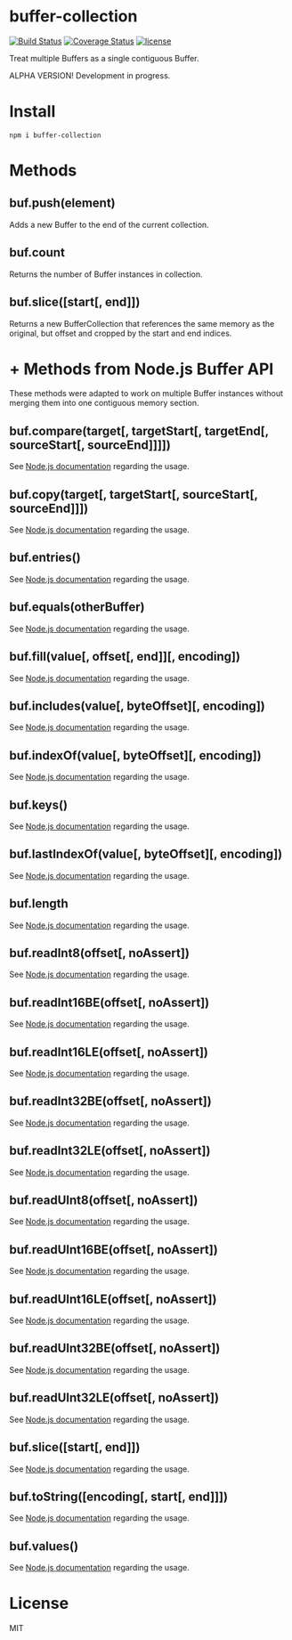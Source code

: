 buffer-collection
=======

[![Build Status](https://travis-ci.org/Daninet/buffer-collection.svg?branch=master)](https://travis-ci.org/Daninet/buffer-collection)
[![Coverage Status](https://coveralls.io/repos/github/Daninet/buffer-collection/badge.svg?branch=master)](https://coveralls.io/github/Daninet/buffer-collection?branch=master)
[![license](https://img.shields.io/github/license/Daninet/buffer-collection.svg)](https://github.com/Daninet/buffer-collection/blob/master/LICENSE)

Treat multiple Buffers as a single contiguous Buffer.

ALPHA VERSION! Development in progress.

Install
=======
    npm i buffer-collection


Methods
=======

buf.push(element)
-------
Adds a new Buffer to the end of the current collection.

buf.count
-------
Returns the number of Buffer instances in collection.

buf.slice([start[, end]])
-------
Returns a new BufferCollection that references the same memory as the original, but offset and cropped by the start and end indices.


\+ Methods from Node.js Buffer API
=======

These methods were adapted to work on multiple Buffer instances without merging them into one contiguous memory section.

buf.compare(target[, targetStart[, targetEnd[, sourceStart[, sourceEnd]]]])
-------
See [Node.js documentation](https://nodejs.org/api/buffer.html#buffer_buf_compare_target_targetstart_targetend_sourcestart_sourceend) regarding the usage.

buf.copy(target[, targetStart[, sourceStart[, sourceEnd]]])
-------
See [Node.js documentation](https://nodejs.org/api/buffer.html#buffer_buf_copy_target_targetstart_sourcestart_sourceend) regarding the usage.

buf.entries()
-------
See [Node.js documentation](https://nodejs.org/api/buffer.html#buffer_buf_entries) regarding the usage.

buf.equals(otherBuffer)
-------
See [Node.js documentation](https://nodejs.org/api/buffer.html#buffer_buf_equals_otherbuffer) regarding the usage.

buf.fill(value[, offset[, end]][, encoding])
-------
See [Node.js documentation](https://nodejs.org/api/buffer.html#buffer_buf_fill_value_offset_end_encoding) regarding the usage.

buf.includes(value[, byteOffset][, encoding])
-------
See [Node.js documentation](https://nodejs.org/api/buffer.html#buffer_buf_includes_value_byteoffset_encoding) regarding the usage.

buf.indexOf(value[, byteOffset][, encoding])
-------
See [Node.js documentation](https://nodejs.org/api/buffer.html#buffer_buf_indexof_value_byteoffset_encoding) regarding the usage.

buf.keys()
-------
See [Node.js documentation](https://nodejs.org/api/buffer.html#buffer_buf_keys) regarding the usage.

buf.lastIndexOf(value[, byteOffset][, encoding])
-------
See [Node.js documentation](https://nodejs.org/api/buffer.html#buffer_buf_lastindexof_value_byteoffset_encoding) regarding the usage.

buf.length
-------
See [Node.js documentation](https://nodejs.org/api/buffer.html#buffer_buf_length) regarding the usage.

buf.readInt8(offset[, noAssert])
-------
See [Node.js documentation](https://nodejs.org/api/buffer.html#buffer_buf_readint8_offset_noassert) regarding the usage.

buf.readInt16BE(offset[, noAssert])
-------
See [Node.js documentation](https://nodejs.org/api/buffer.html#buffer_buf_readint16be_offset_noassert) regarding the usage.

buf.readInt16LE(offset[, noAssert])
-------
See [Node.js documentation](https://nodejs.org/api/buffer.html#buffer_buf_readint16le_offset_noassert) regarding the usage.

buf.readInt32BE(offset[, noAssert])
-------
See [Node.js documentation](https://nodejs.org/api/buffer.html#buffer_buf_readint32be_offset_noassert) regarding the usage.

buf.readInt32LE(offset[, noAssert])
-------
See [Node.js documentation](https://nodejs.org/api/buffer.html#buffer_buf_readint32le_offset_noassert) regarding the usage.

buf.readUInt8(offset[, noAssert])
-------
See [Node.js documentation](https://nodejs.org/api/buffer.html#buffer_buf_readuint8_offset_noassert) regarding the usage.

buf.readUInt16BE(offset[, noAssert])
-------
See [Node.js documentation](https://nodejs.org/api/buffer.html#buffer_buf_readuint16be_offset_noassert) regarding the usage.

buf.readUInt16LE(offset[, noAssert])
-------
See [Node.js documentation](https://nodejs.org/api/buffer.html#buffer_buf_readuint16le_offset_noassert) regarding the usage.

buf.readUInt32BE(offset[, noAssert])
-------
See [Node.js documentation](https://nodejs.org/api/buffer.html#buffer_buf_readuint32be_offset_noassert) regarding the usage.

buf.readUInt32LE(offset[, noAssert])
-------
See [Node.js documentation](https://nodejs.org/api/buffer.html#buffer_buf_readuint32le_offset_noassert) regarding the usage.

buf.slice([start[, end]])
-------
See [Node.js documentation](https://nodejs.org/api/buffer.html#buffer_buf_slice_start_end) regarding the usage.

buf.toString([encoding[, start[, end]]])
-------
See [Node.js documentation](https://nodejs.org/api/buffer.html#buffer_buf_tostring_encoding_start_end) regarding the usage.

buf.values()
-------
See [Node.js documentation](https://nodejs.org/api/buffer.html#buffer_buf_values) regarding the usage.



License
=======
MIT
